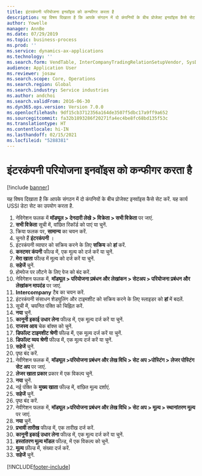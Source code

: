 ```yaml
---
title: इंटरकंपनी परियोजना इनवॉइस को कन्फीगर करता है
description: यह विषय दिखाता है कि आपके संगठन में दो कंपनियों के बीच प्रोजेक्ट इनवॉइस कैसे सेट करें.
author: Yowelle
manager: AnnBe
ms.date: 07/29/2019
ms.topic: business-process
ms.prod: ''
ms.service: dynamics-ax-applications
ms.technology: ''
ms.search.form: VendTable, InterCompanyTradingRelationSetupVendor, SysDataAreaSelectLookup, ProjParameters, ProjPosting, ProjTransferPrice
audience: Application User
ms.reviewer: josaw
ms.search.scope: Core, Operations
ms.search.region: Global
ms.search.industry: Service industries
ms.author: andchoi
ms.search.validFrom: 2016-06-30
ms.dyn365.ops.version: Version 7.0.0
ms.openlocfilehash: 9df15cb3712356a164de3507f5dbc17a9ff9a652
ms.sourcegitcommit: fa32b1893286f20271fa4ec4be8fc68bd135f53c
ms.translationtype: HT
ms.contentlocale: hi-IN
ms.lasthandoff: 02/15/2021
ms.locfileid: "5288381"
---
```

# <a name="configure-intercompany-project-invoicing"></a>इंटरकंपनी परियोजना इनवॉइस को कन्फीगर करता है

[!include [banner](../../includes/banner.md)]

यह विषय दिखाता है कि आपके संगठन में दो कंपनियों के बीच प्रोजेक्ट इनवॉइस कैसे सेट करें. यह कार्य USSI डेटा सेट का उपयोग करता है.

1. नेविगेशन फलक में **मॉड्यूल > देनदारी लेखे > विक्रेता > सभी विक्रेता** पर जाएं.
2. **सभी विक्रेता** सूची में, वांछित रिकॉर्ड को पाएं या चुनें.
3. क्रिया फलक पर, **सामान्य** का चयन करें.
4. चुनते हैं **इंटरकंपनी** ।
5. इंटरकंपनी व्यापार को सक्रिय करने के लिए **सक्रिय** को **हां** करें.
6. **कस्टमर कंपनी** फील्ड में, एक मूल्य को दर्ज करें या चुनें.
7. **मेरा खाता** फील्ड में मूल्य को दर्ज करें या चुनें.
8. **सहेजें** चुनें.
9. होमपेज पर लौटने के लिए पेज को बंद करें.
10. नेविगेशन फलक में, **मॉड्यूल > परियोजना प्रबंधन और लेखांकन > सेटअप > परियोजना प्रबंधन और लेखांकन मापदंड** पर जाएं.
11. **Intercompany** टैब का चयन करें.
12. इंटरकंपनी संसाधन शेड्युलिंग और टाइमशीट को सक्रिय करने के लिए स्लाइडर को **हां** में बदलें.
13. सूची में, चयनित पंक्ति को चिह्नित करें.
14. **नया** चुनें.
15. **कानूनी इकाई उधार लेना** फील्ड में, एक मूल्य दर्ज करें या चुनें.
16. **राजस्व आय** चेक बॉक्स को चुनें.
17. **डिफॉल्ट टाइमशीट श्रेणी** फील्ड में, एक मूल्य दर्ज करें या चुनें.
18. **डिफॉल्ट व्यय श्रेणी** फील्ड में, एक मूल्य दर्ज करें या चुनें.
19. **सहेजें** चुनें.
20. पृष्ठ बंद करें.
21. नेवीगेशन फलक में, **मॉड्यूल >परियोजना प्रबंधन और लेख विधि > सेट अप >पोस्टिंग > लेजर पोस्टिंग सेट अप** पर जाएं.
22. **लेजर खाता प्रकार** प्रकार में एक विकल्प चुनें.
23. **नया** चुनें.
24. नई पंक्ति के **मुख्य खाता** फील्ड में, वांछित मूल्य दर्शाएं.
25. **सहेजें** चुनें.
26. पृष्ठ बंद करें.
27. नेवीगेशन फलक में, **मॉड्यूल >परियोजना प्रबंधन और लेख विधि > सेट अप > मूल्य > स्थानांतरण मूल्य** पर जाएं.
28. **नया** चुनें.
29. **प्रभावी तारीख** फील्ड में, एक तारीख दर्ज करें.
30. **कानूनी इकाई उधार लेना** फील्ड में, एक मूल्य दर्ज करें या चुनें.
31. **हस्तांतरण मूल्य मॉडल** फील्ड, में एक विकल्प को चुनें.
32. **मूल्य** फ़ील्ड में, संख्या दर्ज करें.
33. **सहेजें** चुनें.



[!INCLUDE[footer-include](../../includes/footer-banner.md)]